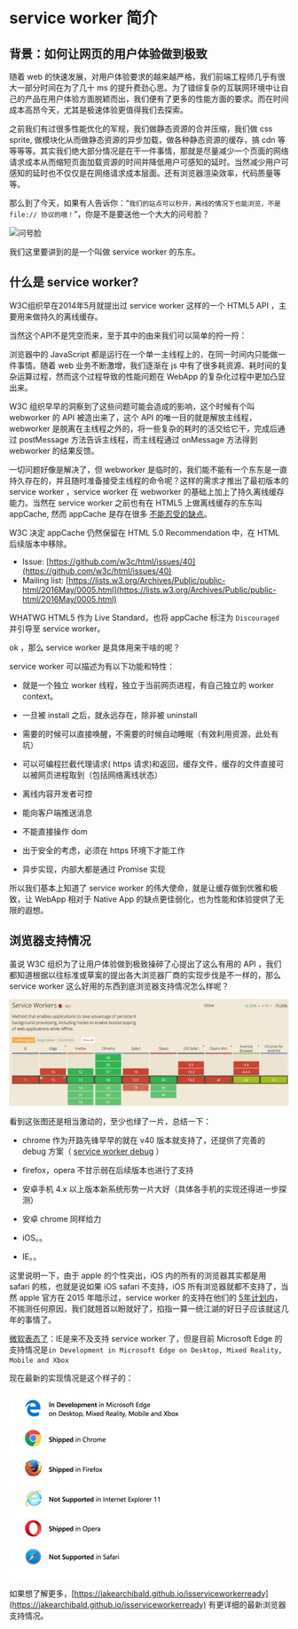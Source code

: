 service worker 简介
===


## 背景：如何让网页的用户体验做到极致

随着 web 的快速发展，对用户体验要求的越来越严格，我们前端工程师几乎有很大一部分时间在为了几十 ms 的提升费劲心思。为了错综复杂的互联网环境中让自己的产品在用户体验方面脱颖而出，我们便有了更多的性能方面的要求。而在时间成本高昂今天，尤其是极速体验更值得我们去探索。

之前我们有过很多性能优化的军规，我们做静态资源的合并压缩，我们做 css sprite, 做模块化从而做静态资源的异步加载，做各种静态资源的缓存，搞 cdn 等等等等。其实我们绝大部分情况是在干一件事情，那就是尽量减少一个页面的网络请求成本从而缩短页面加载资源的时间并降低用户可感知的延时。当然减少用户可感知的延时也不仅仅是在网络请求成本层面。还有浏览器渲染效率，代码质量等等。

那么到了今天，如果有人告诉你：“`我们的站点可以秒开，离线的情况下也能浏览，不是 file:// 协议的哦！`”，你是不是要送他一个大大的问号脸？

![问号脸](https://timgsa.baidu.com/timg?image&quality=80&size=b9999_10000&sec=1493894698909&di=af0d8131b4988261d0769aa4dda47fe9&imgtype=0&src=http%3A%2F%2Fi10.hoopchina.com.cn%2Fhupuapp%2Fbbs%2F600%2F19471600%2Fthread_19471600_20161010154103_s_117261_o_1617512482.png)


我们这里要讲到的是一个叫做 service worker 的东东。


## 什么是 service worker?

W3C组织早在2014年5月就提出过 service worker 这样的一个 HTML5 API ，主要用来做持久的离线缓存。

当然这个API不是凭空而来，至于其中的由来我们可以简单的捋一捋：

浏览器中的 JavaScript 都是运行在一个单一主线程上的，在同一时间内只能做一件事情。随着 web 业务不断激增，我们逐渐在 js 中有了很多耗资源、耗时间的复杂运算过程，然而这个过程导致的性能问题在 WebApp 的复杂化过程中更加凸显出来。

W3C 组织早早的洞察到了这些问题可能会造成的影响，这个时候有个叫 webworker 的 API 被造出来了，这个 API 的唯一目的就是解放主线程，webworker 是脱离在主线程之外的，将一些复杂的耗时的活交给它干，完成后通过 postMessage 方法告诉主线程，而主线程通过 onMessage 方法得到 webworker 的结果反馈。

一切问题好像是解决了，但 webworker 是临时的，我们能不能有一个东东是一直持久存在的，并且随时准备接受主线程的命令呢？这样的需求才推出了最初版本的 service worker ，service worker 在 webworker 的基础上加上了持久离线缓存能力。当然在 service worker 之前也有在 HTML5 上做离线缓存的东东叫 appCache, 然而 appCache 是存在很多 [不能忍受的缺点](https://alistapart.com/article/application-cache-is-a-douchebag)。

W3C 决定 appCache 仍然保留在 HTML 5.0 Recommendation 中，在 HTML 后续版本中移除。
- Issue: [https://github.com/w3c/html/issues/40](https://github.com/w3c/html/issues/40)
- Mailing list: [https://lists.w3.org/Archives/Public/public-html/2016May/0005.html](https://lists.w3.org/Archives/Public/public-html/2016May/0005.html)

WHATWG HTML5 作为 Live Standard，也将 appCache 标注为 `Discouraged` 并引导至 service worker。



ok ，那么 service worker 是具体用来干啥的呢？

service worker 可以描述为有以下功能和特性：

- 就是一个独立 worker 线程，独立于当前网页进程，有自己独立的 worker context。

- 一旦被 install 之后，就永远存在，除非被 uninstall

- 需要的时候可以直接唤醒，不需要的时候自动睡眠（有效利用资源，此处有坑）

- 可以可编程拦截代理请求( https 请求)和返回，缓存文件，缓存的文件直接可以被网页进程取到（包括网络离线状态）

- 离线内容开发者可控

- 能向客户端推送消息

- 不能直接操作 dom

- 出于安全的考虑，必须在 https 环境下才能工作

- 异步实现，内部大都是通过 Promise 实现


所以我们基本上知道了 service worker 的伟大使命，就是让缓存做到优雅和极致，让 WebApp 相对于 Native App
的缺点更佳弱化，也为性能和体验提供了无限的遐想。


## 浏览器支持情况

虽说 W3C 组织为了让用户体验做到极致操碎了心提出了这么有用的 API ，我们都知道根据以往标准或草案的提出各大浏览器厂商的实现步伐是不一样的，那么 service worker 这么好用的东西到底浏览器支持情况怎么样呢？


![service worker 浏览器兼容图](./images/compatibility.png)

看到这张图还是相当激动的，至少也绿了一片，总结一下：

- chrome 作为开路先锋早早的就在 v40 版本就支持了，还提供了完善的 debug 方案（ [service worker debug](./04-service-worker-debug.md) ）

- firefox，opera 不甘示弱在后续版本也进行了支持

- 安卓手机 4.x 以上版本新系统形势一片大好（具体各手机的实现还得进一步探测）

- 安卓 chrome 同样给力

- iOS。。

- IE。。

这里说明一下，由于 apple 的个性突出，iOS 内的所有的浏览器其实都是用 safari 的核，也就是说如果 iOS safari 不支持，iOS 所有浏览器就都不支持了，当然 apple 官方在 2015 年暗示过，service worker 的支持在他们的 [5年计划内](https://trac.webkit.org/wiki/FiveYearPlanFall2015)，不揣测任何原因，我们就翘首以盼就好了，掐指一算一统江湖的好日子应该就这几年的事情了。

[微软表态了](https://developer.microsoft.com/en-us/microsoft-edge/platform/status/serviceworker)：IE是来不及支持 service worker 了，但是目前 Microsoft Edge 的支持情况是`in Development in Microsoft Edge on Desktop, Mixed Reality, Mobile and Xbox`

现在最新的实现情况是这个样子的：

![浏览器最新支持情况配图](./images/lastest_browser.png)

如果想了解更多，[https://jakearchibald.github.io/isserviceworkerready](https://jakearchibald.github.io/isserviceworkerready) 有更详细的最新浏览器支持情况。
